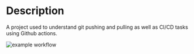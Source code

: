 # Description
A project used to understand git pushing and pulling as well as CI/CD tasks using Github actions.

![example workflow](https://github.com/<OWNER>/<REPOSITORY>/actions/workflows/main.yml/badge.svg)
